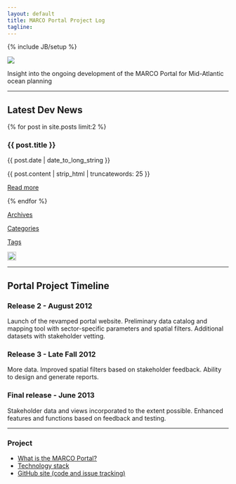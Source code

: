 ```yaml
---
layout: default
title: MARCO Portal Project Log
tagline: 
---
```

{% include JB/setup %}

<div class="row">
	<div class="span12">
		<img src="{{BASE_PATH}}/assets/img/windmill-ocean.jpg"/>
	</div>
	<div class="span12">
		<p class='big-text'>Insight into the ongoing development of the MARCO Portal for Mid-Atlantic ocean planning</p>
	</div>
</div>

<hr/>

<div class="row">
  <div class="span3">
    <h2>Latest Dev News</h2>
  </div>	
  {% for post in site.posts limit:2 %}
  <div class="span3">
    <h3>{{ post.title }}</h3>
	<div class="date">{{ post.date | date_to_long_string }}</div>
    <p>{{ post.content | strip_html | truncatewords: 25 }}</p>    
    <p class="pull-right">
      <a href="{{BASE_PATH}}{{ post.url }}">Read more</a>
    </p>
  </div>
  {% endfor %}
  <div class="span2">
    <p><a class='btn' href="{{BASE_PATH}}/archive.html">Archives</a></p>
    <p><a class='btn' href="{{BASE_PATH}}/categories.html">Categories</a></p>
    <p><a class='btn' href="{{BASE_PATH}}/tags.html">Tags</a></p>
    <p><a href="http://feeds.feedburner.com/MarcoPortalDevelopmentLog"><img height="20" width="20" src="{{BASE_PATH}}/assets/img/feed-icon-28x28.png"/></a></p>
  </div> 
</div>

<hr/>

<div class="row">
  <div class="span3">
    <h2>Portal Project Timeline</h2>
  </div>
  <div class="span3">
  	<h3>Release 2 - August 2012</h3>
  	<p>Launch of the revamped portal website. Preliminary data catalog and mapping tool with sector-specific parameters and spatial filters.  Additional datasets with stakeholder vetting.</p>
  </div>	
  <div class="span3">
  	<h3>Release 3 - Late Fall 2012</h3>
  	<p>More data.  Improved spatial filters based on stakeholder feedback.  Ability to design and generate reports.</p>
  </div>  
  <div class="span3">
  	<h3>Final release - June 2013</h3>
  	<p>Stakeholder data and views incorporated to the extent possible.  Enhanced features and functions based on feedback and testing.</p>
  </div>  
</div>

<hr/>

<div class="row">
	<div class="span10">
		<div class="row blocks">
			<div class="span5">
				<div class="well">
					<h3>Project</h3>
					<p>
						<ul>
							<li><a href="http://midatlanticocean.org/map_portal.html">What is the MARCO Portal?</a></li>							
							<li><a href="{{BASE_PATH}}/technology.html">Technology stack</a></li>
							<li><a href="http://github.com/ecotrust/marco-portal">GitHub site (code and issue tracking)</a></li>							
						</ul>
					</p>
				</div>
			</div>
		</div>
	</div>
</div>
